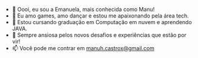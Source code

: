 - 👋 Oooi, eu sou a Emanuela, mais conhecida como Manu!
- 👀 Eu amo games, amo dançar e estou me apaixonando pela área tech.
- 🌱 Estou cursando graduação em Computação em nuvem e aprendendo JAVA.
- 💞️ Sempre ansiosa pelos novos desafios e experiências que estão por vir!
- 📫 Você pode me contrar em manuh.castrox@gmail.com

<!---
manuuutxt/manuuutxt is a ✨ special ✨ repository because its `README.md` (this file) appears on your GitHub profile.
You can click the Preview link to take a look at your changes.
--->
